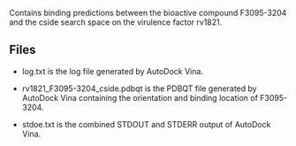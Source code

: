 Contains binding predictions between the bioactive compound F3095-3204 and the cside search space on the virulence factor rv1821.

## Files

- log.txt is the log file generated by AutoDock Vina.

- rv1821_F3095-3204_cside.pdbqt is the PDBQT file generated by AutoDock Vina containing the orientation and binding location of F3095-3204.

- stdoe.txt is the combined STDOUT and STDERR output of AutoDock Vina.

